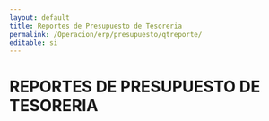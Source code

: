 ```yaml
---
layout: default
title: Reportes de Presupuesto de Tesoreria
permalink: /Operacion/erp/presupuesto/qtreporte/
editable: si
---
```


# REPORTES DE PRESUPUESTO DE TESORERIA


